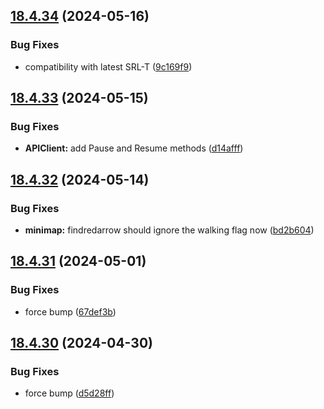 ## [18.4.34](https://github.com/Torwent/WaspLib/compare/v18.4.33...v18.4.34) (2024-05-16)


### Bug Fixes

* compatibility with latest SRL-T ([9c169f9](https://github.com/Torwent/WaspLib/commit/9c169f9fb38834d510f2f7e0c2bfd00e58374981))



## [18.4.33](https://github.com/Torwent/WaspLib/compare/v18.4.32...v18.4.33) (2024-05-15)


### Bug Fixes

* **APIClient:** add Pause and Resume methods ([d14afff](https://github.com/Torwent/WaspLib/commit/d14afffdba6098d091c3a71fd83adb14a72fbe81))



## [18.4.32](https://github.com/Torwent/WaspLib/compare/v18.4.31...v18.4.32) (2024-05-14)


### Bug Fixes

* **minimap:** findredarrow should ignore the walking flag now ([bd2b604](https://github.com/Torwent/WaspLib/commit/bd2b6046c4cece128e25a2de3c82966899a54c13))



## [18.4.31](https://github.com/Torwent/WaspLib/compare/v18.4.30...v18.4.31) (2024-05-01)


### Bug Fixes

* force bump ([67def3b](https://github.com/Torwent/WaspLib/commit/67def3ba7adef341f2e1c7250344a9ac931005eb))



## [18.4.30](https://github.com/Torwent/WaspLib/compare/v18.4.29...v18.4.30) (2024-04-30)


### Bug Fixes

* force bump ([d5d28ff](https://github.com/Torwent/WaspLib/commit/d5d28ffade34ec7af27fdf64a4337af9e0fd6323))



